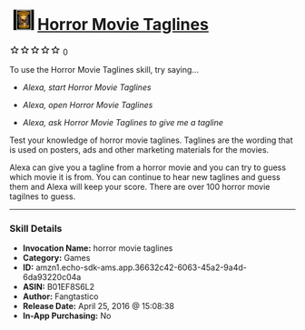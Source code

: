 # &nbsp;<img src="skill_icon" alt="Horror Movie Taglines icon" width="36"> [Horror Movie Taglines](http://alexa.amazon.com/#skills/amzn1.echo-sdk-ams.app.36632c42-6063-45a2-9a4d-6da93220c04a)
![0 stars](../../images/ic_star_border_black_18dp_1x.png)![0 stars](../../images/ic_star_border_black_18dp_1x.png)![0 stars](../../images/ic_star_border_black_18dp_1x.png)![0 stars](../../images/ic_star_border_black_18dp_1x.png)![0 stars](../../images/ic_star_border_black_18dp_1x.png) 0

To use the Horror Movie Taglines skill, try saying...

* *Alexa, start Horror Movie Taglines*

* *Alexa, open Horror Movie Taglines*

* *Alexa, ask Horror Movie Taglines to give me a tagline*

Test your knowledge of horror movie taglines.  Taglines are the wording that is used on posters, ads and other marketing materials for the movies.

Alexa can give you a tagline from a horror movie and you can try to guess which movie it is from.  You can continue to hear new taglines and guess them and Alexa will keep your score.  There are over 100 horror movie tagilnes to guess.

***

### Skill Details

* **Invocation Name:** horror movie taglines
* **Category:** Games
* **ID:** amzn1.echo-sdk-ams.app.36632c42-6063-45a2-9a4d-6da93220c04a
* **ASIN:** B01EF8S6L2
* **Author:** Fangtastico
* **Release Date:** April 25, 2016 @ 15:08:38
* **In-App Purchasing:** No

